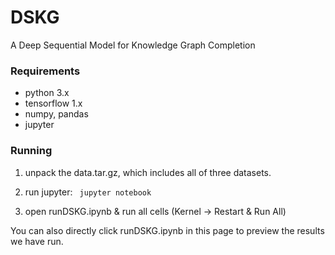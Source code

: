 # DSKG
A Deep Sequential Model for Knowledge Graph Completion

### Requirements
* python 3.x
* tensorflow 1.x
* numpy, pandas
* jupyter

### Running

1. unpack the data.tar.gz, which includes all of three datasets.

2. run jupyter:
<code> jupyter notebook </code>

3. open runDSKG.ipynb & run all cells (Kernel -> Restart & Run All)

You can also directly click runDSKG.ipynb in this page to preview the results we have run.


